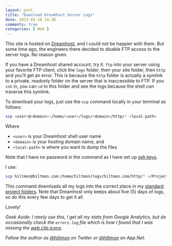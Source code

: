```yaml
---
layout: post
title: "Download Dreamhost Server Logs"
date: 2013-02-10 14:38
comments: true
categories: [ Web ]
---
```


This site is hosted on [Dreamhost](http://www.dreamhost.com/r.cgi?258997), and I could not be happier with them. But some time ago, the engineers there decided to disable FTP access to the server logs. No reason given.

If you have a Dreamhost shared account, try it. `ftp` into your server using your favorite FTP client, click the `logs` folder, then your site folder, then  `http` and you’ll get an error. This is because the `http` folder is actually a symlink to a private, readonly folder on the server that is inaccessible to FTP. If you `ssh` in, you can `cd` to this folder and see the logs because the shell *can* traverse this symlink.

To download your logs, just use the `scp` command locally in your terminal as follows:

``` sh
scp <user>@<domain>:/home/<user>/logs/<domain>/http/* <local-path>
```

Where

* `<user>` is your Dreamhost shell user name
* `<domain>` is your hosting domain name, and
* `<local-path>` is where you want to dump the files

Note that I have no password in the command as I have set up [ssh keys](http://wiki.dreamhost.com/SSH).

I use:

``` sh
scp hiltmon@hiltmon.com:/home/hiltmon/logs/hiltmon.com/http/* ~/Projects/HiltmonDotCom/data/logs/
```

This command downloads all my logs into the correct place in my [standard project folders](https://hiltmon.com/blog/2012/06/30/project-folder-layout/). Note that Dreamhost only keeps about five (5) days of logs, so do this every few days to get it all.

Lovely!

*Geek Aside: I rarely use this, I get all my stats from Google Analytics, but do occasionally check the `errors.log` file which is how I found that I was missing the [web clip icons](https://hiltmon.com/blog/2013/02/10/add-web-clip-icons-to-octopress/).*

*Follow the author as [@hiltmon](http://twitter.com/hiltmon) on Twitter or [@hiltmon](http://alpha.app.net/hiltmon) on App.Net.*
